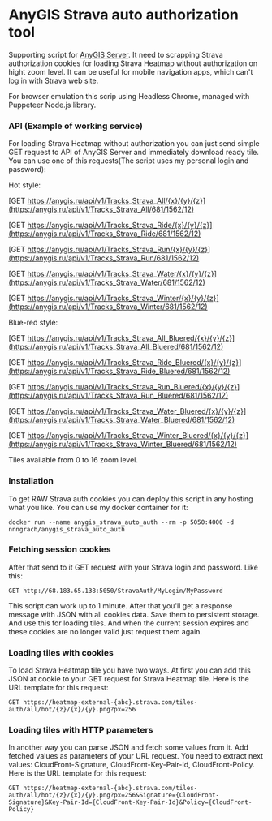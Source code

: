 # AnyGIS Strava auto authorization tool

Supporting script for [AnyGIS Server][00]. It need to scrapping Strava authorization cookies for loading Strava Heatmap without authorization on hight zoom level. It can be useful for mobile navigation apps, which can't log in with Strava web site. 

For browser emulation this scrip using Headless Chrome, managed with Puppeteer Node.js library.


### API (Example of working service)

For loading Strava Heatmap without authorization you can just send simple GET request to API of AnyGIS Server and immediately download ready tile. You can use one of this requests(The script uses my personal login and password):

Hot style:

[GET https://anygis.ru/api/v1/Tracks_Strava_All/{x}/{y}/{z}](https://anygis.ru/api/v1/Tracks_Strava_All/681/1562/12)

[GET https://anygis.ru/api/v1/Tracks_Strava_Ride/{x}/{y}/{z}](https://anygis.ru/api/v1/Tracks_Strava_Ride/681/1562/12)

[GET https://anygis.ru/api/v1/Tracks_Strava_Run/{x}/{y}/{z}](https://anygis.ru/api/v1/Tracks_Strava_Run/681/1562/12)

[GET https://anygis.ru/api/v1/Tracks_Strava_Water/{x}/{y}/{z}](https://anygis.ru/api/v1/Tracks_Strava_Water/681/1562/12)

[GET https://anygis.ru/api/v1/Tracks_Strava_Winter/{x}/{y}/{z}](https://anygis.ru/api/v1/Tracks_Strava_Winter/681/1562/12)


Blue-red style:

[GET https://anygis.ru/api/v1/Tracks_Strava_All_Bluered/{x}/{y}/{z}](https://anygis.ru/api/v1/Tracks_Strava_All_Bluered/681/1562/12)

[GET https://anygis.ru/api/v1/Tracks_Strava_Ride_Bluered/{x}/{y}/{z}](https://anygis.ru/api/v1/Tracks_Strava_Ride_Bluered/681/1562/12)

[GET https://anygis.ru/api/v1/Tracks_Strava_Run_Bluered/{x}/{y}/{z}](https://anygis.ru/api/v1/Tracks_Strava_Run_Bluered/681/1562/12)

[GET https://anygis.ru/api/v1/Tracks_Strava_Water_Bluered/{x}/{y}/{z}](https://anygis.ru/api/v1/Tracks_Strava_Water_Bluered/681/1562/12)

[GET https://anygis.ru/api/v1/Tracks_Strava_Winter_Bluered/{x}/{y}/{z}](https://anygis.ru/api/v1/Tracks_Strava_Winter_Bluered/681/1562/12)


Tiles available from 0 to 16 zoom level.



### Installation

To get RAW Strava auth cookies you can deploy this script in any hosting what you like. You can use my docker container for it:

`docker run --name anygis_strava_auto_auth --rm -p 5050:4000 -d nnngrach/anygis_strava_auto_auth`



### Fetching session cookies


After that send to it GET request with your Strava login and password. Like this:

`GET http://68.183.65.138:5050/StravaAuth/MyLogin/MyPassword`


This script can work up to 1 minute. After that you'll get a response message with JSON with all cookies data. Save them to persistent storage. And use this for loading tiles. And when the current session expires and these cookies are no longer valid just request them again.



### Loading tiles with cookies

To load Strava Heatmap tile you have two ways. At first you can add this JSON at cookie to your GET request for Strava Heatmap tile. Here is the URL template for this request:

`GET https://heatmap-external-{abc}.strava.com/tiles-auth/all/hot/{z}/{x}/{y}.png?px=256`


### Loading tiles with HTTP parameters

In another way you can parse JSON and fetch some values from it. Add fetched values as parameters of your URL request. You need to extract next values: CloudFront-Signature, CloudFront-Key-Pair-Id, CloudFront-Policy. Here is the URL template for this request:

`GET https://heatmap-external-{abc}.strava.com/tiles-auth/all/hot/{z}/{x}/{y}.png?px=256&Signature={CloudFront-Signature}&Key-Pair-Id={CloudFront-Key-Pair-Id}&Policy={CloudFront-Policy}`

[00]: https://github.com/nnngrach/AnyGIS_server